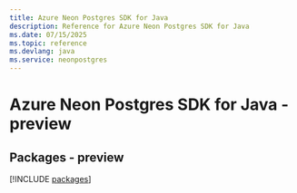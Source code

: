 ```yaml
---
title: Azure Neon Postgres SDK for Java
description: Reference for Azure Neon Postgres SDK for Java
ms.date: 07/15/2025
ms.topic: reference
ms.devlang: java
ms.service: neonpostgres
---
```

# Azure Neon Postgres SDK for Java - preview
## Packages - preview
[!INCLUDE [packages](neon-postgres-index.md)]